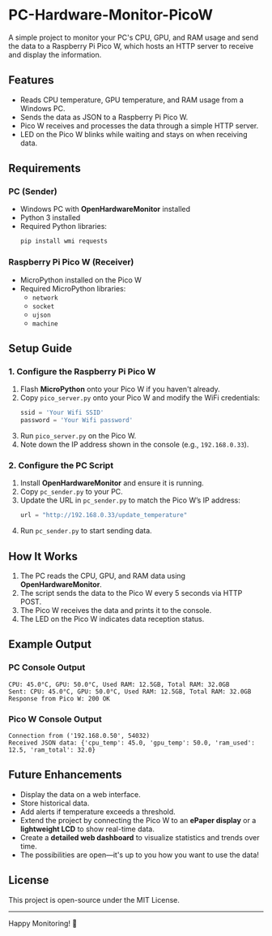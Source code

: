 # PC-Hardware-Monitor-PicoW

A simple project to monitor your PC's CPU, GPU, and RAM usage and send the data to a Raspberry Pi Pico W, which hosts an HTTP server to receive and display the information.

## Features
- Reads CPU temperature, GPU temperature, and RAM usage from a Windows PC.
- Sends the data as JSON to a Raspberry Pi Pico W.
- Pico W receives and processes the data through a simple HTTP server.
- LED on the Pico W blinks while waiting and stays on when receiving data.

## Requirements
### PC (Sender)
- Windows PC with **OpenHardwareMonitor** installed
- Python 3 installed
- Required Python libraries:
  ```sh
  pip install wmi requests
  ```

### Raspberry Pi Pico W (Receiver)
- MicroPython installed on the Pico W
- Required MicroPython libraries:
  - `network`
  - `socket`
  - `ujson`
  - `machine`

## Setup Guide

### 1. Configure the Raspberry Pi Pico W
1. Flash **MicroPython** onto your Pico W if you haven't already.
2. Copy `pico_server.py` onto your Pico W and modify the WiFi credentials:
   ```python
   ssid = 'Your Wifi SSID'
   password = 'Your Wifi password'
   ```
3. Run `pico_server.py` on the Pico W.
4. Note down the IP address shown in the console (e.g., `192.168.0.33`).

### 2. Configure the PC Script
1. Install **OpenHardwareMonitor** and ensure it is running.
2. Copy `pc_sender.py` to your PC.
3. Update the URL in `pc_sender.py` to match the Pico W’s IP address:
   ```python
   url = "http://192.168.0.33/update_temperature"
   ```
4. Run `pc_sender.py` to start sending data.

## How It Works
1. The PC reads the CPU, GPU, and RAM data using **OpenHardwareMonitor**.
2. The script sends the data to the Pico W every 5 seconds via HTTP POST.
3. The Pico W receives the data and prints it to the console.
4. The LED on the Pico W indicates data reception status.

## Example Output
### PC Console Output
```
CPU: 45.0°C, GPU: 50.0°C, Used RAM: 12.5GB, Total RAM: 32.0GB
Sent: CPU: 45.0°C, GPU: 50.0°C, Used RAM: 12.5GB, Total RAM: 32.0GB
Response from Pico W: 200 OK
```

### Pico W Console Output
```
Connection from ('192.168.0.50', 54032)
Received JSON data: {'cpu_temp': 45.0, 'gpu_temp': 50.0, 'ram_used': 12.5, 'ram_total': 32.0}
```

## Future Enhancements
- Display the data on a web interface.
- Store historical data.
- Add alerts if temperature exceeds a threshold.
- Extend the project by connecting the Pico W to an **ePaper display** or a **lightweight LCD** to show real-time data.
- Create a **detailed web dashboard** to visualize statistics and trends over time.
- The possibilities are open—it's up to you how you want to use the data!

## License
This project is open-source under the MIT License.

---
Happy Monitoring! 🚀

